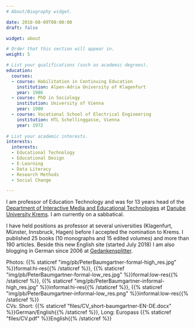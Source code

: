 ```yaml
---
# About/Biography widget.

date: 2018-08-09T00:00:00
draft: false

widget: about

# Order that this section will appear in.
weight: 5

# List your qualifications (such as academic degrees).
education:
  courses:
  - course: Habilitation in Continuing Education
    institution: Alpen-Adria University of Klagenfurt
    year: 1986
  - course: PhD in Sociology
    institution: University of Vienna
    year: 1980
  - course: Vocational School of Electrical Engineering
    institution: HTL Schellinggasse, Vienna
    year: 1972
    
# List your academic interests.
interests:
  interests:
  - Educational Technology
  - Educational Design
  - E-Learning
  - Data Literacy
  - Research Methods
  - Social Change

---
```


I am professor of Education Technology and was for 13 years head of the [Department of Interactive Media and Educational Technologies](http://www.donau-uni.ac.at/en/department/imb/index.php) at [Danube University Krems](http://www.donau-uni.ac.at/en/index.php). I am currently on a sabbatical.

<!-- My research interests include the acquisition of digital competences using principles of teaching, epistemology and reproducible research methods, development of (higher) educational institutions with focus on service learning and social change through innovation and digitization. -->

I have held positions as professor at several universities  (Klagenfurt, Münster, Innsbruck, Hagen) before I accepted the nomination to Krems. I published 25 books (10 monographs and 15 edited volumes) and more than 190 articles. Beside this new English site (started July 2018) I am also blogging in German since 2006 at [Gedankensplitter](http://peter.baumgartner.name).

Photos: {{% staticref "img/pb/PeterBaumgartner-formal-high_res.jpg" %}}formal:hi-res{{% /staticref %}}, {{% staticref "img/pb/PeterBaumgartner-formal-low_res.jpg" %}}formal:low-res{{% /staticref %}}, {{% staticref "img/pb/PeterBaumgartner-informal-high_res.jpg" %}}informal:hi-res{{% /staticref %}}, {{% staticref "img/pb/PeterBaumgartner-informal-low_res.png" %}}informal:low-res{{% /staticref %}}<br /> 
CVs: Short: {{% staticref "files/CV_short-baumgartner-EN-DE.docx" %}}German/English{{% /staticref %}}, Long: Europass {{% staticref "files/CV.pdf" %}}English{{% /staticref %}}



